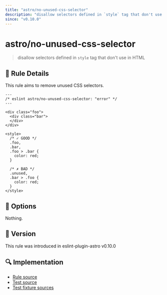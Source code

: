 ```yaml
---
title: "astro/no-unused-css-selector"
description: "disallow selectors defined in `style` tag that don't use in HTML"
since: "v0.10.0"
---
```


# astro/no-unused-css-selector

> disallow selectors defined in `style` tag that don't use in HTML

## :book: Rule Details

This rule aims to remove unused  CSS selectors.

<ESLintCodeBlock>

<!--eslint-skip-->

```astro
---
/* eslint astro/no-unused-css-selector: "error" */
---

<div class="foo">
  <div class="bar">
  </div>
</div>

<style>
  /* ✓ GOOD */
  .foo,
  .bar,
  .foo > .bar {
    color: red;
  }

  /* ✗ BAD */
  .unused,
  .bar > .foo {
    color: red;
  }
</style>
```

</ESLintCodeBlock>

## :wrench: Options

Nothing.

## :rocket: Version

This rule was introduced in eslint-plugin-astro v0.10.0

## :mag: Implementation

- [Rule source](https://github.com/ota-meshi/eslint-plugin-astro/blob/main/src/rules/no-unused-css-selector.ts)
- [Test source](https://github.com/ota-meshi/eslint-plugin-astro/blob/main/tests/src/rules/no-unused-css-selector.ts)
- [Test fixture sources](https://github.com/ota-meshi/eslint-plugin-astro/tree/main/tests/fixtures/rules/no-unused-css-selector)
